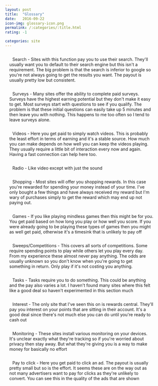 ```yaml
---
layout: post
title:  "Glossary"
date:   2016-09-22
icon-img: glossary-icon.png
permalink: /:categories/:title.html
rating: -1

categories: site
---
```

<style>
	li {
		padding:14px;
		list-style:none;
	}
	
	i {
		padding-right:10px;
	}
</style>

<li id="search"><i class="icon-search"></i>Search - Sites with this function pay you to use their search. They'll usually want you to default to their search engine but this isn't a requirement. The big problem is that the search is inferior to google so you're not always going to get the results you want. The payout is usually pretty low but consistent. </li>

<li id="surveys"><i class="icon-th-list"></i> Surveys - Many sites offer the ability to complete paid surveys. Surveys have the highest earning potential but they don't make it easy to get. Most surveys start with questions to see if you qualify. The problem is that these initial questions can easily take up 5 minutes and then leave you with nothing. This happens to me too often so I tend to leave surveys alone.</li>

<li id="videos"><i class="icon-video"></i> Videos - Here you get paid to simply watch videos. This is probably the least effort in terms of earning and it's a stable source. How much you can make depends on how well you can keep the videos playing. They usually require a little bit of interaction every now and again. Having a fast connection can help here too. </li>

<li id="radio"><i class="icon-mic"></i> Radio - Like video except with just the sound</li>

<li id="shopping"><i class="icon-basket"></i> Shopping - Most sites will offer you shopping rewards. In this case you're rewarded for spending your money instead of your time. I've only bought a few things and have always received my reward but I'm wary of purchases simply to get the reward which may end up not paying out. </li>

<li id="games"><i class="icon-gamepad"></i> Games - If you like playing mindless games then this might be for you. You get paid based on how long you play or how well you score. If you were already going to be playing these types of games then you might as well get paid, otherwise it's a timesink that is unlikely to pay off </li>

<li id="sweeps"><i class="icon-ticket"></i>Sweeps/Competitions - This covers all sorts of competitions. Some require spending points to play while others let you play every day. From my experience these almost never pay anything. The odds are usually unknown so you don't know when you're going to get something in return. Only play if it's not costing you anything. </li>

<li id="tasks"><i class="icon-wrench"></i>Tasks - Tasks require you to do something. This could be anything and the pay also varies a lot. I haven't found many sites where this felt like a good deal so haven't experimented in this section much </li>

<li id="interest"><i class="icon-dollar"></i>Interest - The only site that I've seen this on is rewards central. They'll pay you interest on your points that are sitting in their account. It's a good deal since there's not much else you can do until you're ready to cash out</li>

<li id="monitoring"><i class="icon-desktop"></i>Monitoring - These sites install various monitoring on your devices. It's unclear exactly what they're tracking so if you're worried about privacy then stay away. But what they're giving you is a way to make money for basically no effort </li>

<li id="ptc"><i class="icon-cursor"></i>Pay to click - Here you get paid to click an ad. The payout is usually pretty small but so is the effort. It seems these are on the way out as not many advertisers want to pay for clicks as they're unlikely to convert. You can see this in the quality of the ads that are shown </li>